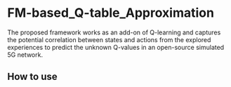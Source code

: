 # FM-based_Q-table_Approximation

The proposed framework works as an add-on of Q-learning and captures the potential correlation between states and
actions from the explored experiences to predict the unknown Q-values in an open-source simulated 5G network.

## How to use
